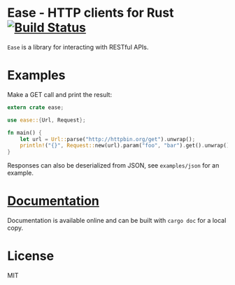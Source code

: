 Ease - HTTP clients for Rust [![Build Status](https://travis-ci.org/SimonPersson/ease.png?branch=master)](https://travis-ci.org/SimonPersson/ease)
=================================

`Ease` is a library for interacting with RESTful APIs.

Examples
========

Make a GET call and print the result:
```rust
extern crate ease;

use ease::{Url, Request};

fn main() {
    let url = Url::parse("http://httpbin.org/get").unwrap();
    println!("{}", Request::new(url).param("foo", "bar").get().unwrap().body);
}
```

Responses can also be deserialized from JSON, see `examples/json` for an
example.

[Documentation](http://simonpersson.github.io/ease/)
====================================================

Documentation is available online and can be built with `cargo doc`
for a local copy.

License
=======

MIT
